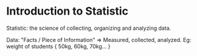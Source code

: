 # Introduction to Statistic

Statistic: the science of collecting, organizing and analyzing data. 

Data: "Facts / Piece of Information" => Measured, collected, analyzed. 
Eg: weight of students { 50kg, 60kg, 70kg... } 


